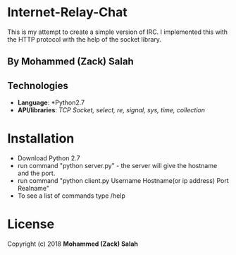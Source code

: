 # Internet-Relay-Chat
This is my attempt to create a simple version of IRC. I implemented this with the HTTP protocol with the help of the socket library.
## By Mohammed (Zack) Salah
## Technologies

   * **Language**: *Python2.7
   * **API/libraries**: *TCP Socket, select, re, signal, sys, time, collection*
   
# Installation

* Download Python 2.7
* run command "python server.py" - the server will give the hostname and the port.
* run command "python client.py Username Hostname(or ip address) Port Realname"
* To see a list of commands type /help

# License
Copyright (c) 2018 **Mohammed (Zack) Salah**
